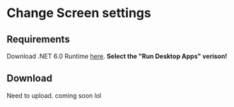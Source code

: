 # Change Screen settings

## Requirements

Download .NET 6.0 Runtime [here](https://dotnet.microsoft.com/en-us/download/dotnet/6.0/runtime). **Select the "Run
Desktop Apps" verison!**

## Download

Need to upload. coming soon lol